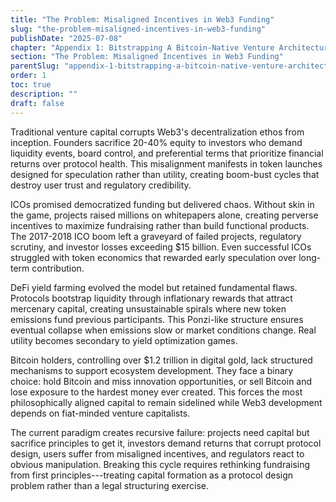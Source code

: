 ```yaml
---
title: "The Problem: Misaligned Incentives in Web3 Funding"
slug: "the-problem-misaligned-incentives-in-web3-funding"
publishDate: "2025-07-08"
chapter: "Appendix 1: Bitstrapping A Bitcoin-Native Venture Architecture"
section: "The Problem: Misaligned Incentives in Web3 Funding"
parentSlug: "appendix-1-bitstrapping-a-bitcoin-native-venture-architecture"
order: 1
toc: true
description: ""
draft: false
---
```


Traditional venture capital corrupts Web3's decentralization ethos from inception. Founders sacrifice 20-40% equity to investors who demand liquidity events, board control, and preferential terms that prioritize financial returns over protocol health. This misalignment manifests in token launches designed for speculation rather than utility, creating boom-bust cycles that destroy user trust and regulatory credibility.

ICOs promised democratized funding but delivered chaos. Without skin in the game, projects raised millions on whitepapers alone, creating perverse incentives to maximize fundraising rather than build functional products. The 2017-2018 ICO boom left a graveyard of failed projects, regulatory scrutiny, and investor losses exceeding \$15 billion. Even successful ICOs struggled with token economics that rewarded early speculation over long-term contribution.

DeFi yield farming evolved the model but retained fundamental flaws. Protocols bootstrap liquidity through inflationary rewards that attract mercenary capital, creating unsustainable spirals where new token emissions fund previous participants. This Ponzi-like structure ensures eventual collapse when emissions slow or market conditions change. Real utility becomes secondary to yield optimization games.

Bitcoin holders, controlling over \$1.2 trillion in digital gold, lack structured mechanisms to support ecosystem development. They face a binary choice: hold Bitcoin and miss innovation opportunities, or sell Bitcoin and lose exposure to the hardest money ever created. This forces the most philosophically aligned capital to remain sidelined while Web3 development depends on fiat-minded venture capitalists.

The current paradigm creates recursive failure: projects need capital but sacrifice principles to get it, investors demand returns that corrupt protocol design, users suffer from misaligned incentives, and regulators react to obvious manipulation. Breaking this cycle requires rethinking fundraising from first principles---treating capital formation as a protocol design problem rather than a legal structuring exercise.

